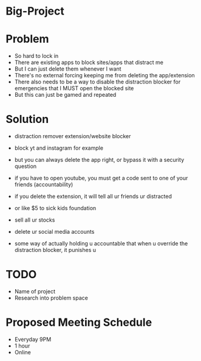 # Big-Project

# Problem
- So hard to lock in 
- There are existing apps to block sites/apps that distract me
- But I can just delete them whenever I want
- There's no external forcing keeping me from deleting the app/extension
- There also needs to be a way to disable the distraction blocker for emergencies that I MUST open the blocked site
- But this can just be gamed and repeated

# Solution
- distraction remover extension/website blocker

- block yt and instagram for example
- but you can always delete the app right, or bypass it with a security question 

- if you have to open youtube, you must get a code sent to one of your friends (accountability)
- if you delete the extension, it will tell all ur friends ur distracted
- or like $5 to sick kids foundation
- sell all ur stocks
- delete ur social media accounts

- some way of actually holding u accountable that when u override the distraction blocker, it punishes u 

# TODO
- Name of project
- Research into problem space

# Proposed Meeting Schedule
- Everyday 9PM 
- 1 hour
- Online
